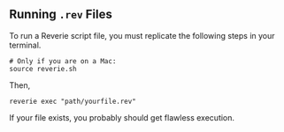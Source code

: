 ## Running `.rev` Files
To run a Reverie script file, you must replicate the following steps in your terminal.
```shell
# Only if you are on a Mac:
source reverie.sh
```
Then,
```shell
reverie exec "path/yourfile.rev"
```
If your file exists, you probably should get flawless execution.
